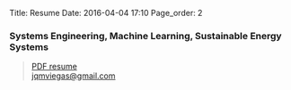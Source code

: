 Title: Resume
Date: 2016-04-04 17:10
Page_order: 2

### Systems Engineering, Machine Learning, Sustainable Energy Systems

> [PDF resume](files/resume.pdf)  
> [jqmviegas@gmail.com](jqmviegas@gmail.com)  

<!-- ------

### Profile {#profile}

Stuff

------

### Skills {#skills}

* Skill 1
  : Skill 1 description.
* Skill 2
  : Skill 2 description.
* Skill 3
  : Skill 3 description.

-------

### Technical {#technical}

1. Windows
1. Linux
1. Python
1. Matlab
1. SQL

------

### Experience {#experience}

Place where I worked
: *Position*
  __2004-2005__ -
  What stuff I did.

Other place where I worked
: *Position*
  __2003-2004__ - 
  What stuf I did.
 -->